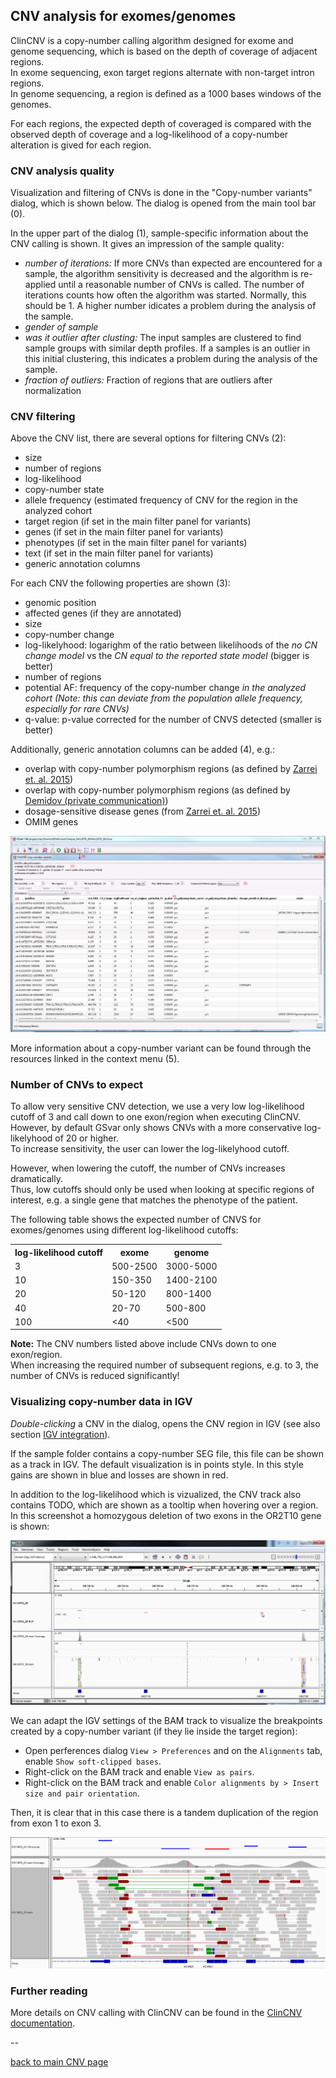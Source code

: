 ## CNV analysis for exomes/genomes 


ClinCNV is a copy-number calling algorithm designed for exome and genome sequencing, which is based on the depth of coverage of adjacent regions.  
In exome sequencing, exon target regions alternate with non-target intron regions.  
In genome sequencing, a region is defined as a 1000 bases windows of the genomes.

For each regions, the expected depth of coveraged is compared with the observed depth of coverage and a log-likelihood of a copy-number alteration is gived for each region. 

### CNV analysis quality

Visualization and filtering of CNVs is done in the "Copy-number variants" dialog, which is shown below.
The dialog is opened from the main tool bar (0). 

In the upper part of the dialog (1), sample-specific information about the CNV calling is shown. It gives an impression  of the sample quality:

* *number of iterations:* If more CNVs than expected are encountered for a sample, the algorithm sensitivity is decreased and the algorithm is re-applied until a reasonable number of CNVs is called. The number of iterations counts how often the algorithm was started. Normally, this should be 1. A higher number idicates a problem during the analysis of the sample.
* *gender of sample*
* *was it outlier after clusting:* The input samples are clustered to find sample groups with similar depth profiles. If a samples is an outlier in this initial clustering, this indicates a problem during the analysis of the sample.
* *fraction of outliers:* Fraction of regions that are outliers after normalization

### CNV filtering

Above the CNV list, there are several options for filtering CNVs (2):

* size
* number of regions
* log-likelihood
* copy-number state
* allele frequency (estimated frequency of CNV for the region in the analyzed cohort 
* target region (if set in the main filter panel for variants)
* genes (if set in the main filter panel for variants)
* phenotypes (if set in the main filter panel for variants)
* text (if set in the main filter panel for variants)
* generic annotation columns

For each CNV the following properties are shown (3):

* genomic position
* affected genes (if they are annotated)
* size
* copy-number change
* log-likelyhood: logarighm of the ratio between likelihoods of the *no CN change model* vs the *CN equal to the reported state model* (bigger is better)
* number of regions
* potential AF: frequency of the copy-number change *in the analyzed cohort (Note: this can deviate from the population allele frequency, especially for rare CNVs)*
* q-value: p-value corrected for the number of CNVS detected (smaller is better)

Additionally, generic annotation columns can be added (4), e.g.:

* overlap with copy-number polymorphism regions (as defined by [Zarrei et. al. 2015](http://www.nature.com/nrg/journal/v16/n3/abs/nrg3871.html))
* overlap with copy-number polymorphism regions (as defined by [Demidov (private communication)](TODO))
* dosage-sensitive disease genes (from [Zarrei et. al. 2015](http://www.nature.com/nrg/journal/v16/n3/abs/nrg3871.html))
* OMIM genes

![alt text](cnv_filtering_clincnv.png)

More information about a copy-number variant can be found through the resources linked in the context menu (5). 

### Number of CNVs to expect

To allow very sensitive CNV detection, we use a very low log-likelihood cutoff of 3 and call down to one exon/region when executing ClinCNV.  
However, by default GSvar only shows CNVs with a more conservative log-likelyhood of 20 or higher.  
To increase sensitivity, the user can lower the log-likelyhood cutoff.

However, when lowering the cutoff, the number of CNVs increases dramatically.  
Thus, low cutoffs should only be used when looking at specific regions of interest, e.g. a single gene that matches the phenotype of the patient.

The following table shows the expected number of CNVS for exomes/genomes using different log-likelihood cutoffs:

<table>
	<tr><th>log-likelihood cutoff</th><th>exome</th><th>genome</th></tr>
	<tr><td>3</td><td>500-2500</td><td>3000-5000</td></tr>
	<tr><td>10</td><td>150-350</td><td>1400-2100</td></tr>
	<tr><td>20</td><td>50-120</td><td>800-1400</td></tr>
	<tr><td>40</td><td>20-70</td><td>500-800</td></tr>
	<tr><td>100</td><td>&lt;40</td><td>&lt;500</td></tr>
</table>

**Note:** The CNV numbers listed above include CNVs down to one exon/region.  
When increasing the required number of subsequent regions, e.g. to 3, the number of CNVs is reduced significantly!

### Visualizing copy-number data in IGV

*Double-clicking* a CNV in the dialog, opens the CNV region in IGV (see also section [IGV integration](igv_integration.md)).

If the sample folder contains a copy-number SEG file, this file can be shown as a track in IGV. The default visualization is in points style. In this style gains are shown in blue and losses are shown in red.

In addition to the log-likelihood which is vizualized, the CNV track also contains TODO, which are shown as a tooltip when hovering over a region. In this screenshot a homozygous deletion of two exons in the OR2T10 gene is shown:


![alt text](cnv_visualization_clincnv.png)

We can adapt the IGV settings of the BAM track to visualize the breakpoints created by a copy-number variant (if they lie inside the target region):

* Open perferences dialog `View > Preferences` and on the `Alignments` tab, enable `Show soft-clipped bases`.
* Right-click on the BAM track and enable `View as pairs`.
* Right-click on the BAM track and enable `Color alignments by > Insert size and pair orientation`. 

Then, it is clear that in this case there is a tandem duplication of the region from exon 1 to exon 3.

![alt text](cnv_visualization2.png)

### Further reading

More details on CNV calling with ClinCNV can be found in the [ClinCNV documentation](https://github.com/imgag/ClinCNV/blob/master/doc/germline_CNV_analysis.md).

--

[back to main CNV page](cnv_analysis.md)






























